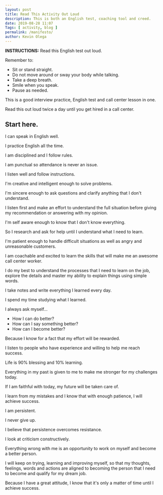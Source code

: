 ```yaml
--- 
layout: post 
title: Read This Activity Out Loud
description: This is both an English test, coaching tool and creed.
date: 2019-08-28 11:07
Tags: [ activity, blog ]
permalink: /manifesto/ 
author: Kevin Olega 
--- 
```

**INSTRUCTIONS:** Read this English test out loud.

Remember to:

- Sit or stand straight.
- Do not move around or sway your body while talking.
- Take a deep breath.
- Smile when you speak.
- Pause as needed.

This is a good interview practice, English test and call center lesson in one. 

Read this out loud twice a day until you get hired in a call center.

## Start here.

I can speak in English well.

I practice English all the time.

I am disciplined and I follow rules.

I am punctual so attendance is never an issue.

I listen well and follow instructions.

I'm creative and intelligent enough to solve problems.

I'm sincere enough to ask questions and clarify anything that I don't understand.

I listen first and make an effort to understand the full situation before giving my recommendation or answering with my opinion.

I'm self aware enough to know that I don't know everything.

So I research and ask for help until I understand what I need to learn.

I'm patient enough to handle difficult situations as well as angry and unreasonable customers.

I am coachable and excited to learn the skills that will make me an awesome call center worker.

I do my best to understand the processes that I need to learn on the job, explore the details and master my ability to explain things using simple words.

I take notes and write everything I learned every day.

I spend my time studying what I learned.

I always ask myself...

- How I can do better?
- How can I say something better?
- How can I become better?

Because I know for a fact that my effort will be rewarded.

I listen to people who have experience and willing to help me reach success.

Life is 90% blessing and 10% learning.

Everything in my past is given to me to make me stronger for my challenges today.

If I am faithful with today, my future will be taken care of.

I learn from my mistakes and I know that with enough patience, I will achieve success.

I am persistent.

I never give up.

I believe that persistence overcomes resistance.

I look at criticism constructively.

Everything wrong with me is an opportunity to work on myself and become a better person.

I will keep on trying, learning and improving myself, so that my thoughts, feelings, words and actions are aligned to becoming the person that I need to become and qualify for my dream job.

Because I have a great attitude, I know that it's only a matter of time until I achieve success.